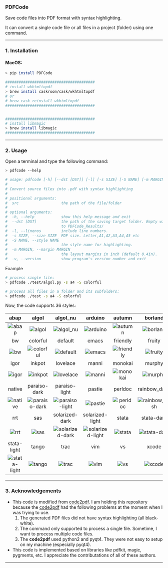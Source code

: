 ### PDFCode

Save code files into PDF format with syntax highlighting. 

It can convert a single code file or all files in a project (folder) using one command. 

___

### 1. Installation


#### MacOS:
``` Bash
> pip install PDFCode

########################################
# install wkhtmltopdf
> brew install caskroom/cask/wkhtmltopdf
# or
# brew cask reinstall wkhtmltopdf
########################################


########################################
# install libmagic
> brew install libmagic
########################################
```

___

### 2. Usage
Open a terminal and type the following command:
``` bash
> pdfcode --help 

# usage: pdfcode [-h] [--dst [DST]] [-l] [-s SIZE] [-S NAME] [-m MARGIN] [-v] src
#
# Convert source files into .pdf with syntax highlighting
#
# positional arguments:
#  src                   the path of the file/folder
#
# optional arguments:
#  -h, --help            show this help message and exit
#  --dst [DST]           the path of the saving target folder. Empty will save
#                        to PDFCode_Results/
#  -l, --linenos         include line numbers.
#  -s SIZE, --size SIZE  PDF size. Letter,A1,A2,A3,A4,A5 etc
#  -S NAME, --style NAME
#                        the style name for highlighting.
#  -m MARGIN, --margin MARGIN
#                        the layout margins in inch (default 0.4in).
#  -v, --version         show program's version number and exit
```

Example 
``` Bash
# process single file:
> pdfcode ./test/algol.py -s a4 -S colorful 

# process all files in a folder and its subfolders:
> pdfcode ./test -s a4 -S colorful 
```

Now, the code supports 36 styles:

|abap|algol|algol_nu|arduino|autumn|borland|
|:---:|:---:|:---:|:---:|:---:|:---:|
|![abap](./images/abap.png)|![algol](./images/algol.png)|![algol_nu](./images/algol_nu.png)|![arduino](./images/arduino.png)|![autumn](./images/autumn.png)|![borland](./images/borland.png)|
|bw|colorful|default|emacs|friendly|fruity|
|![bw](./images/bw.png)|![colorful](./images/colorful.png)|![default](./images/default.png)|![emacs](./images/emacs.png)|![friendly](./images/friendly.png)|![fruity](./images/fruity.png)|
|igor|inkpot|lovelace|manni|monokai|murphy|
|![igor](./images/igor.png)|![inkpot](./images/inkpot.png)|![lovelace](./images/lovelace.png)|![manni](./images/manni.png)|![monokai](./images/monokai.png)|![murphy](./images/murphy.png)|
|native|paraiso-dark|paraiso-light|pastie|perldoc|rainbow_dash|
|![native](./images/native.png)|![paraiso-dark](./images/paraiso-dark.png)|![paraiso-light](./images/paraiso-light.png)|![pastie](./images/pastie.png)|![perldoc](./images/perldoc.png)|![rainbow_dash](./images/rainbow_dash.png)|
|rrt|sas|solarized-dark|solarized-light|stata|stata-dark|
|![rrt](./images/rrt.png)|![sas](./images/sas.png)|![solarized-dark](./images/solarized-dark.png)|![solarized-light](./images/solarized-light.png)|![stata](./images/stata.png)|![stata-dark](./images/stata-dark.png)|
|stata-light|tango|trac|vim|vs|xcode|
|![stata-light](./images/stata-light.png)|![tango](./images/tango.png)|![trac](./images/trac.png)|![vim](./images/vim.png)|![vs](./images/vs.png)|![xcode](./images/xcode.png)|


___

### 3. Acknowledgements
- This code is modified from [code2pdf](https://pypi.org/project/Code2pdf/). I am holding this repository because the [code2pdf](https://pypi.org/project/Code2pdf/) had the following problems at the moment when I was trying to use.
    1. The generated PDF files did not have syntax highlighting (all black-white).
    2. The command only supported to process a single file. Sometime, I want to process multiple code files.
    3. The **code2pdf** used python2 and pyqt4. They were not easy to setup on my machine (especially pyqt4).
- This code is implemented based on libraries like pdfkit, magic, pygments, etc.
I appreciate the contributations of all of these authors.

___

